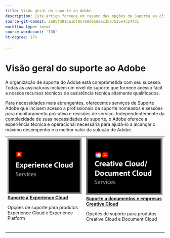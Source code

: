 ```yaml
---
title: Visão geral do suporte ao Adobe
description: Este artigo fornece um resumo das opções de Suporte ao cliente para Adobe Experience Cloud, Adobe Document Cloud e Adobe Creative Cloud.
source-git-commit: 2a95fd91ce1bf05760d95deac2ba7525e4c24fd1
workflow-type: tm+mt
source-wordcount: '138'
ht-degree: 17%

---
```


# Visão geral do suporte ao Adobe

A organização de suporte do Adobe está comprometida com seu sucesso. Todas as assinaturas incluem um nível de suporte que fornece acesso fácil a nossos recursos técnicos de assistência técnica altamente qualificados.

Para necessidades mais abrangentes, oferecemos serviços de Suporte Adobe que incluem acesso a profissionais de suporte nomeados e sessões para monitoramento pró-ativo e revisões de serviço. Independentemente da complexidade de suas necessidades de suporte, o Adobe oferece a experiência técnica e operacional necessária para ajudá-lo a alcançar o máximo desempenho e o melhor valor da solução de Adobe.

<table style="table-layout:fixed">
<tr>
  <td>
    <a href="dx-overview.md">
    <img alt="Suporte a DX" src="assets/ECthumbnail.png"/>
    </a>
    <div>
    <a href="dx-overview.md"><strong>Suporte à Experience Cloud</strong></a>
    </div>
    <p>Opções de suporte para produtos Experience Cloud e Experience Platform</p>
    <br>
  </td>
  <td>
    <a href="dme-overview.md">
      <img alt="Business" src="assets/CCDCThumbnail.png">
    </a>
    <div>
    <a href="dme-overview.md"><strong>Suporte a documentos e empresas Creative Cloud</strong></a>
    </div>
    <p>Opções de suporte para produtos Creative Cloud e Document Cloud</p>
    <br>
  </td>
</tr>
</table>
